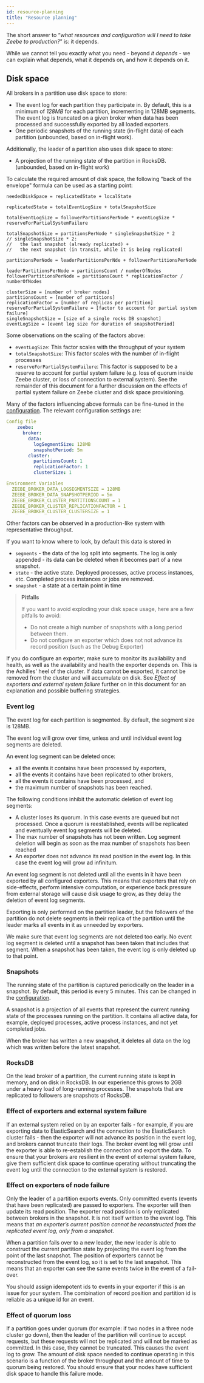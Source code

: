 ```yaml
---
id: resource-planning
title: "Resource planning"
---
```


The short answer to “_what resources and configuration will I need to take Zeebe to production?_” is: it depends.

While we cannot tell you exactly what you need - beyond _it depends_ - we can explain what depends, what it depends on, and how it depends on it.

## Disk space

All brokers in a partition use disk space to store:

- The event log for each partition they participate in. By default, this is a minimum of _128MB_ for each partition, incrementing in 128MB segments. The event log is truncated on a given broker when data has been processed and successfully exported by all loaded exporters.
- One periodic snapshots of the running state (in-flight data) of each partition (unbounded, based on in-flight work).

Additionally, the leader of a partition also uses disk space to store:

- A projection of the running state of the partition in RocksDB. (unbounded, based on in-flight work)

To calculate the required amount of disk space, the following "back of the envelope" formula can be used as a starting point:

```
neededDiskSpace = replicatedState + localState

replicatedState = totalEventLogSize + totalSnapshotSize

totalEventLogSize = followerPartitionsPerNode * eventLogSize * reserveForPartialSystemFailure

totalSnapshotSize = partitionsPerNode * singleSnapshotSize * 2
// singleSnapshotSize * 2:
//   the last snapshot (already replicated) +
//   the next snapshot (in transit, while it is being replicated)

partitionsPerNode = leaderPartitionsPerNde + followerPartitionsPerNode

leaderPartitionsPerNode = partitionsCount / numberOfNodes
followerPartitionsPerNode = partitionsCount * replicationFactor / numberOfNodes

clusterSize = [number of broker nodes]
partitionsCount = [number of partitions]
replicationFactor = [number of replicas per partition]
reserveForPartialSystemFailure = [factor to account for partial system failure]
singleSnapshotSize = [size of a single rocks DB snapshot]
eventLogSize = [event log size for duration of snapshotPeriod]
```

Some observations on the scaling of the factors above:

- `eventLogSize`: This factor scales with the throughput of your system
- `totalSnapshotSize`: This factor scales with the number of in-flight processes
- `reserveForPartialSystemFailure`: This factor is supposed to be a reserve to account for partial system failure (e.g. loss of quorum inside Zeebe cluster, or loss of connection to external system). See the remainder of this document for a further discussion on the effects of partial system failure on Zeebe cluster and disk space provisioning.

Many of the factors influencing above formula can be fine-tuned in the [configuration](../configuration/configuration.md). The relevant configuration settings are:

```yaml
Config file
    zeebe:
      broker:
        data:
          logSegmentSize: 128MB
          snapshotPeriod: 5m
        cluster:
          partitionsCount: 1
          replicationFactor: 1
          clusterSize: 1

Environment Variables
  ZEEBE_BROKER_DATA_LOGSEGMENTSIZE = 128MB
  ZEEBE_BROKER_DATA_SNAPSHOTPERIOD = 5m
  ZEEBE_BROKER_CLUSTER_PARTITIONSCOUNT = 1
  ZEEBE_BROKER_CLUSTER_REPLICATIONFACTOR = 1
  ZEEBE_BROKER_CLUSTER_CLUSTERSIZE = 1
```

Other factors can be observed in a production-like system with representative throughput.

If you want to know where to look, by default this data is stored in

- `segments` - the data of the log split into segments. The log is only appended - its data can be deleted when it becomes part of a new snapshot.
- `state` - the active state. Deployed processes, active process instances, etc. Completed process instances or jobs are removed.
- `snapshot` - a state at a certain point in time

> **Pitfalls**
>
> If you want to avoid exploding your disk space usage, here are a few pitfalls to avoid:
>
> - Do not create a high number of snapshots with a long period between them.
> - Do not configure an exporter which does not not advance its record position (such as the Debug Exporter)

If you do configure an exporter, make sure to monitor its availability and health, as well as the availability and health the exporter depends on.
This is the Achilles' heel of the cluster. If data cannot be exported, it cannot be removed from the cluster and will accumulate on disk. See _Effect of exporters and external system failure_ further on in this document for an explanation and possible buffering strategies.

### Event log

The event log for each partition is segmented. By default, the segment size is 128MB.

The event log will grow over time, unless and until individual event log segments are deleted.

An event log segment can be deleted once:

- all the events it contains have been processed by exporters,
- all the events it contains have been replicated to other brokers,
- all the events it contains have been processed, and
- the maximum number of snapshots has been reached.

The following conditions inhibit the automatic deletion of event log segments:

- A cluster loses its quorum. In this case events are queued but not processed. Once a quorum is reestablished, events will be replicated and eventually event log segments will be deleted.
- The max number of snapshots has not been written. Log segment deletion will begin as soon as the max number of snapshots has been reached
- An exporter does not advance its read position in the event log. In this case the event log will grow ad infinitum.

An event log segment is not deleted until all the events in it have been exported by all configured exporters. This means that exporters that rely on side-effects, perform intensive computation, or experience back pressure from external storage will cause disk usage to grow, as they delay the deletion of event log segments.

Exporting is only performed on the partition leader, but the followers of the partition do not delete segments in their replica of the partition until the leader marks all events in it as unneeded by exporters.

We make sure that event log segments are not deleted too early. No event log segment is deleted until a snapshot has been taken that includes that segment. When a snapshot has been taken, the event log is only deleted up to that point.

### Snapshots

The running state of the partition is captured periodically on the leader in a snapshot. By default, this period is every 5 minutes. This can be changed in the [configuration](../configuration/configuration.md).

A snapshot is a projection of all events that represent the current running state of the processes running on the partition. It contains all active data, for example, deployed processes, active process instances, and not yet completed jobs.

When the broker has written a new snapshot, it deletes all data on the log which was written before the latest snapshot.

### RocksDB

On the lead broker of a partition, the current running state is kept in memory, and on disk in RocksDB. In our experience this grows to 2GB under a heavy load of long-running processes. The snapshots that are replicated to followers are snapshots of RocksDB.

### Effect of exporters and external system failure

If an external system relied on by an exporter fails - for example, if you are exporting data to ElasticSearch and the connection to the ElasticSearch cluster fails - then the exporter will not advance its position in the event log, and brokers cannot truncate their logs. The broker event log will grow until the exporter is able to re-establish the connection and export the data.
To ensure that your brokers are resilient in the event of external system failure, give them sufficient disk space to continue operating without truncating the event log until the connection to the external system is restored.

### Effect on exporters of node failure

Only the leader of a partition exports events. Only committed events (events that have been replicated) are passed to exporters. The exporter will then update its read position. The exporter read position is only replicated between brokers in the snapshot. It is not itself written to the event log. This means that _an exporter’s current position cannot be reconstructed from the replicated event log, only from a snapshot_.

When a partition fails over to a new leader, the new leader is able to construct the current partition state by projecting the event log from the point of the last snapshot. The position of exporters cannot be reconstructed from the event log, so it is set to the last snapshot. This means that an exporter can see the same events twice in the event of a fail-over.

You should assign idempotent ids to events in your exporter if this is an issue for your system. The combination of record position and partition id is reliable as a unique id for an event.

### Effect of quorum loss

If a partition goes under quorum (for example: if two nodes in a three node cluster go down), then the leader of the partition will continue to accept requests, but these requests will not be replicated and will not be marked as committed. In this case, they cannot be truncated. This causes the event log to grow. The amount of disk space needed to continue operating in this scenario is a function of the broker throughput and the amount of time to quorum being restored. You should ensure that your nodes have sufficient disk space to handle this failure mode.
